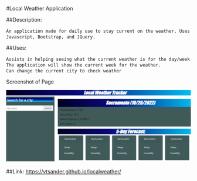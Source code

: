 #Local Weather Application

##Description:

    An application made for daily use to stay current on the weather. Uses Javascript, Bootstrap, and JQuery.


##Uses:

    Assists in helping seeing what the current weather is for the day/week
    The application will show the current week for the weather.
    Can change the current city to check weather

Screenshot of Page

<img src="./assets/images/weather.PNG">

##Link: https://vtsander.github.io/localweather/